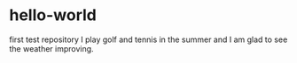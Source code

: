 # hello-world
first test repository
I play golf and tennis in the summer and I am glad to see the weather improving.
